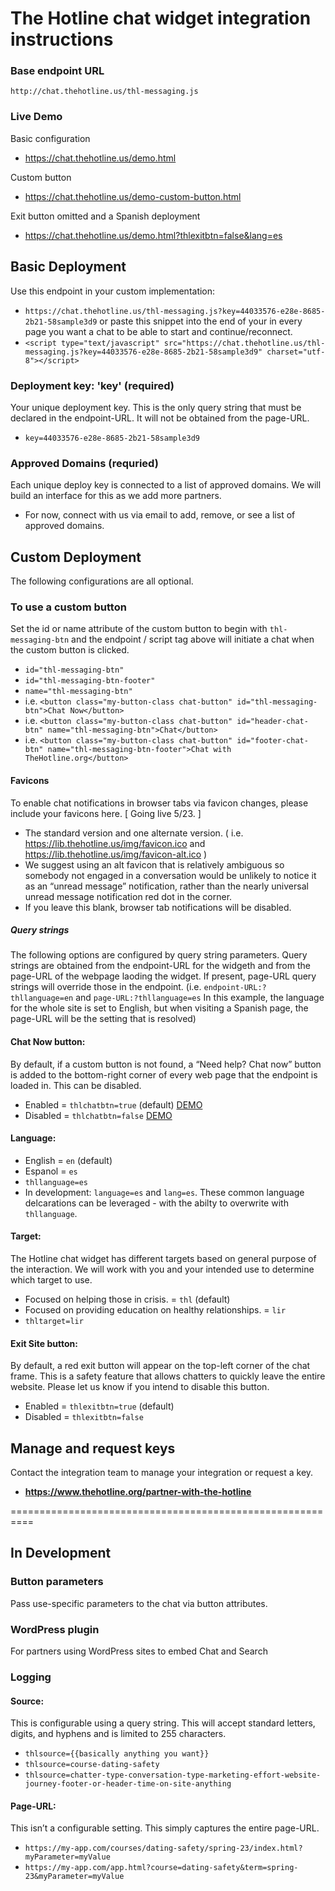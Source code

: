 # The Hotline chat widget integration instructions


### Base endpoint URL
`http://chat.thehotline.us/thl-messaging.js`

### Live Demo
Basic configuration
 * https://chat.thehotline.us/demo.html

Custom button
 * https://chat.thehotline.us/demo-custom-button.html

Exit button omitted and a Spanish deployment
 * https://chat.thehotline.us/demo.html?thlexitbtn=false&lang=es

## Basic Deployment
Use this endpoint in your custom implementation:
 * `https://chat.thehotline.us/thl-messaging.js?key=44033576-e28e-8685-2b21-58sample3d9`
or paste this snippet into the end of your <body></body> in every page you want a chat to be able to start and continue/reconnect.
 * `<script type="text/javascript" src="https://chat.thehotline.us/thl-messaging.js?key=44033576-e28e-8685-2b21-58sample3d9" charset="utf-8"></script>`

### Deployment key: 'key' (required)
Your unique deployment key. This is the only query string that must be declared in the endpoint-URL. It will not be obtained from the page-URL.
 * `key=44033576-e28e-8685-2b21-58sample3d9`

### Approved Domains (requried)
Each unique deploy key is connected to a list of approved domains. We will build an interface for this as we add more partners.
 * For now, connect with us via email to add, remove, or see a list of approved domains.

## Custom Deployment
The following configurations are all optional.

### To use a custom button
Set the id or name attribute of the custom button to begin with `thl-messaging-btn` and the endpoint / script tag above will initiate a chat when the custom button is clicked.

 * `id="thl-messaging-btn"`
 * `id="thl-messaging-btn-footer"`
 * `name="thl-messaging-btn"`
 * i.e. `<button class="my-button-class chat-button" id="thl-messaging-btn">Chat Now</button>`
 * i.e. `<button class="my-button-class chat-button" id="header-chat-btn" name="thl-messaging-btn">Chat</button>`
 * i.e. `<button class="my-button-class chat-button" id="footer-chat-btn" name="thl-messaging-btn-footer">Chat with TheHotline.org</button>`

#### Favicons
To enable chat notifications in browser tabs via favicon changes, please include your favicons here. [ Going live 5/23. ]
 * The standard version and one alternate version. ( i.e. https://lib.thehotline.us/img/favicon.ico and https://lib.thehotline.us/img/favicon-alt.ico )
 * We suggest using an alt favicon that is relatively ambiguous so somebody not engaged in a conversation would be unlikely to notice it as an “unread message” notification, rather than the nearly universal unread message notification red dot in the corner.
 * If you leave this blank, browser tab notifications will be disabled.

##### Query strings
The following options are configured by query string parameters. Query strings are obtained from the endpoint-URL for the widgeth and from the page-URL of the webpage laoding the widget. If present, page-URL query strings will override those in the endpoint. (i.e. `endpoint-URL:?thllanguage=en` and `page-URL:?thllanguage=es` In this example, the language for the whole site is set to English, but when visiting a Spanish page, the page-URL will be the setting that is resolved)

#### Chat Now button:
By default, if a custom button is not found, a “Need help? Chat now” button is added to the bottom-right corner of every web page that the endpoint is loaded in. This can be disabled.
 * Enabled = `thlchatbtn=true` (default) [DEMO](https://chat.thehotline.us/demo.html) 
 * Disabled = `thlchatbtn=false` [DEMO](https://chat.thehotline.us/demo-custom-button.html)

#### Language: 
 * English = `en` (default)
 * Espanol = `es`
 * `thllanguage=es`
 * In development: `language=es` and `lang=es`. These common language delcarations can be leveraged - with the abilty to overwrite with `thllanguage`.

#### Target:
The Hotline chat widget has different targets based on general purpose of the interaction. We will work with you and your intended use to determine which target to use.
 * Focused on helping those in crisis. = `thl` (default)
 * Focused on providing education on healthy relationships. = `lir`
 * `thltarget=lir`
  
#### Exit Site button:
By default, a red exit button will appear on the top-left corner of the chat frame. This is a safety feature that allows chatters to quickly leave the entire website. Please let us know if you intend to disable this button.
 * Enabled = `thlexitbtn=true` (default)
 * Disabled = `thlexitbtn=false`

## Manage and request keys
Contact the integration team to manage your integration or request a key.
 * **https://www.thehotline.org/partner-with-the-hotline**


==========================================================

## In Development

### Button parameters
Pass use-specific parameters to the chat via button attributes.

### WordPress plugin
For partners using WordPress sites to embed Chat and Search

### Logging

#### Source: 
This is configurable using a query string. This will accept standard letters, digits, and hyphens and is limited to 255 characters.
 * `thlsource={{basically anything you want}}`
 * `thlsource=course-dating-safety`
 * `thlsource=chatter-type-conversation-type-marketing-effort-website-journey-footer-or-header-time-on-site-anything`

#### Page-URL:
This isn’t a configurable setting. This simply captures the entire page-URL.
 * `https://my-app.com/courses/dating-safety/spring-23/index.html?myParameter=myValue`
 * `https://my-app.com/app.html?course=dating-safety&term=spring-23&myParameter=myValue`



